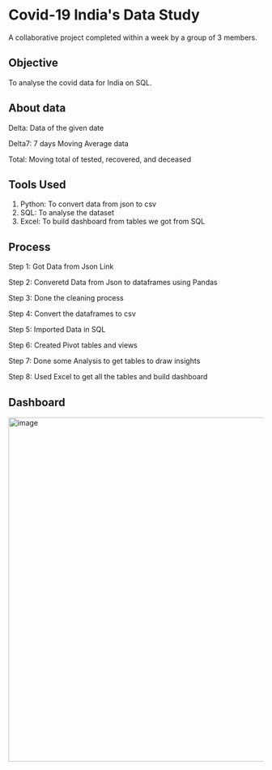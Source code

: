 # Covid-19 India's Data Study
A collaborative project completed within a week by a group of 3 members.


## Objective
To analyse the covid data for India on SQL.


## About data
Delta: Data of the given date

Delta7: 7 days Moving Average data

Total: Moving total of tested, recovered, and deceased


## Tools Used
1. Python: To convert data from json to csv
2. SQL: To analyse the dataset
3. Excel: To build dashboard from tables we got from SQL


## Process
Step 1: Got Data from Json Link

Step 2: Converetd Data from Json to dataframes using Pandas

Step 3: Done the cleaning process

Step 4: Convert the dataframes to csv

Step 5: Imported Data in SQL

Step 6: Created Pivot tables and views

Step 7: Done some Analysis to get tables to draw insights

Step 8: Used Excel to get all the tables and build dashboard


## Dashboard
<img width="678" alt="image" src="https://user-images.githubusercontent.com/68947631/216074962-3c73bbfb-c842-42ab-8b35-99813f038da0.png">

